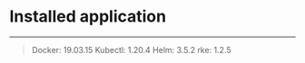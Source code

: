 # Installed application 
***                     
> Docker: 19.03.15
> Kubectl: 1.20.4
> Helm: 3.5.2
> rke: 1.2.5
